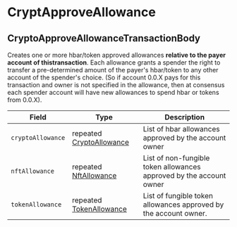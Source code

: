 # CryptApproveAllowance

## CryptoApproveAllowanceTransactionBody

Creates one or more hbar/token approved allowances **relative to the payer account of thistransaction**. Each allowance grants a spender the right to transfer a pre-determined amount of the payer's hbar/token to any other account of the spender's choice. (So if account 0.0.X pays for this transaction and owner is not specified in the allowance, then at consensus each spender account will have new allowances to spend hbar or tokens from 0.0.X).

| Field             | Type                                                                                           | Description                                                         |
| ----------------- | ---------------------------------------------------------------------------------------------- | ------------------------------------------------------------------- |
| `cryptoAllowance` | repeated [CryptoAllowance](../basic-types/cryptoallowance.md)                                  | List of hbar allowances approved by the account owner               |
| `nftAllowance`    | repeated [NftAllowance](../basic-types/nftallowance.md)                                        | List of non-fungible token allowances approved by the account owner |
| `tokenAllowance`  | repeated [TokenAllowance](../../../sdks-and-apis/hedera-api/smart-contracts/tokenallowance.md) | List of fungible token allowances approved by the account owner.    |
